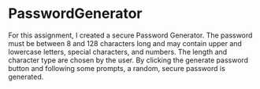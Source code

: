 # PasswordGenerator
For this assignment, I created a secure Password Generator. The password must be between 8 and 128 characters long and may contain upper and lowercase letters, special characters, and numbers. The length and character type are chosen by the user. By clicking the generate password button and following some prompts, a random, secure password is generated. 